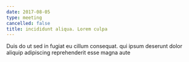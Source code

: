 ```yaml
---
date: 2017-08-05
type: meeting
cancelled: false
title: incididunt aliqua. Lorem culpa
---
```

Duis do ut sed in fugiat eu cillum consequat. qui ipsum deserunt dolor aliquip adipiscing reprehenderit esse magna aute